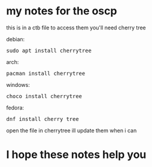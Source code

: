 # my notes for the oscp 


this is in a ctb file to access them you'll need cherry tree

debian:
<pre>
sudo apt install cherrytree
</pre>

arch:
<pre>
pacman install cherrytree
</pre>

windows:
<pre>
choco install cherrytree
</pre>

fedora:
<pre>
dnf install cherry tree
</pre>

open the file in cherrytree ill update them when i can 


# I hope these notes help you
